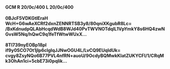 #### GCM R 20/0c/400 L 20/0c/400
**0BJcF5VDKGtlEraH**<br/>**WcH+G6wAeXCRf2dxnZENNRTSB3y8/80qniXKgubR8Lc=**<br/>**/BxKdnudpQLAbHcqdWdB8WJd40PvTWVNOTdqIL1VpYmkY8s6HQ4zwNGvsW5Nq/hQwC9q1feTfWtwWUxX...**<br/><br/>
**8Tl739nyEOBp18pl**<br/>**if9y0SCO7Ot1jlp6clgIqJJNwOGU4L/LvCQ9EUqldUk=**<br/>**cvgy8ZsyNQo6B77PVL4nfRN+auoU/9OcdyBQMwkKlatZUKYCFI/1/CRqMk3OhAn1ci+5cbE73i0pqlik...**